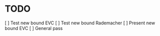 TODO
====

[ ] Test new bound EVC
[ ] Test new bound Rademacher
[ ] Present new bound EVC
[ ] General pass

